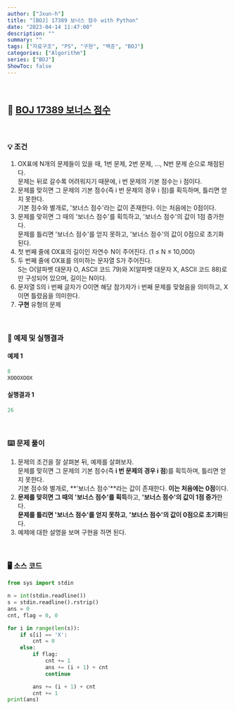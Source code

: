 ```yaml
---
author: ["Jxun-h"]
title: "[BOJ] 17389 보너스 점수 with Python"
date: "2023-04-14 11:47:00"
description: ""
summary: ""
tags: ["자료구조", "PS", "구현", "백준", "BOJ"]
categories: ["Algorithm"]
series: ["BOJ"]
ShowToc: false
---
```


<br>

## 📌 <a href="https://www.acmicpc.net/problem/17389" target="_blank">BOJ 17389 보너스 점수</a>

<br>

### 💡 조건

1.  OX표에 N개의 문제들이 있을 때, 1번 문제, 2번 문제, ..., N번 문제 순으로 채점된다.  
    문제는 뒤로 갈수록 어려워지기 때문에, i 번 문제의 기본 점수는 i 점이다.
2.  문제를 맞히면 그 문제의 기본 점수(즉 i 번 문제의 경우 i 점)를 획득하며, 틀리면 얻지 못한다.  
    기본 점수와 별개로, '보너스 점수'라는 값이 존재한다. 이는 처음에는 0점이다.
3.  문제를 맞히면 그 때의 '보너스 점수'를 획득하고, '보너스 점수'의 값이 1점 증가한다.  
    문제를 틀리면 '보너스 점수'를 얻지 못하고, '보너스 점수'의 값이 0점으로 초기화된다.
4.  첫 번째 줄에 OX표의 길이인 자연수 N이 주어진다. (1 ≤ N ≤ 10,000)
5.  두 번째 줄에 OX표를 의미하는 문자열 S가 주어진다.  
    S는 O(알파벳 대문자 O, ASCII 코드 79)와 X(알파벳 대문자 X, ASCII 코드 88)로만 구성되어 있으며, 길이는 N이다.
6.  문자열 S의 i 번째 글자가 O이면 해당 참가자가 i 번째 문제를 맞혔음을 의미하고, X이면 틀렸음을 의미한다.
7.  **구현** 유형의 문제

<br>

### 🔖 예제 및 실행결과

#### 예제 1

```py
8
XOOOXOOX
```

#### 실행결과 1

```py
26
```

<br>

### ⌨️ 문제 풀이

1.  문제의 조건을 잘 살펴본 뒤, 예제를 살펴보자.  
    문제를 맞히면 그 문제의 기본 점수(즉 **i 번 문제의 경우 i 점**)를 획득하며, 틀리면 얻지 못한다.  
    기본 점수와 별개로, **'보너스 점수'**라는 값이 존재한다. **이는 처음에는 0점**이다.
2.  **문제를 맞히면 그 때의 '보너스 점수'를 획득**하고, **'보너스 점수'의 값이 1점 증가**한다.  
    **문제를 틀리면 '보너스 점수'를 얻지 못하고**, **'보너스 점수'의 값이 0점으로 초기화**된다.
3.  예제에 대한 설명을 보며 구현을 하면 된다.

<br>

### 🖥 소스 코드

```py
from sys import stdin

n = int(stdin.readline())
s = stdin.readline().rstrip()
ans = 0
cnt, flag = 0, 0

for i in range(len(s)):
    if s[i] == 'X':
        cnt = 0
    else:
        if flag:
            cnt += 1
            ans += (i + 1) + cnt
            continue

        ans += (i + 1) + cnt
        cnt += 1
print(ans)
```